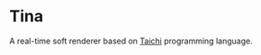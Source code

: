 # Tina

A real-time soft renderer based on [Taichi](https://github.com/taichi-dev/taichi) programming language.
